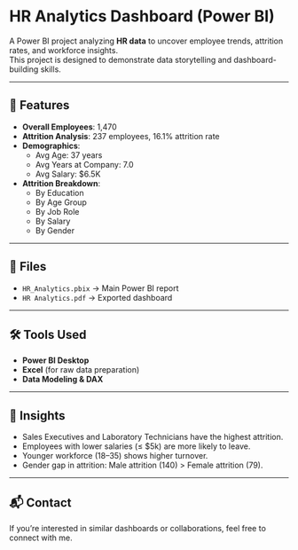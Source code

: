 # HR Analytics Dashboard (Power BI)

A Power BI project analyzing **HR data** to uncover employee trends, attrition rates, and workforce insights.  
This project is designed to demonstrate data storytelling and dashboard-building skills.

---

## 🚀 Features
- **Overall Employees**: 1,470
- **Attrition Analysis**: 237 employees, 16.1% attrition rate
- **Demographics**:
  - Avg Age: 37 years
  - Avg Years at Company: 7.0
  - Avg Salary: $6.5K
- **Attrition Breakdown**:
  - By Education
  - By Age Group
  - By Job Role
  - By Salary
  - By Gender

---

## 📂 Files
- `HR_Analytics.pbix` → Main Power BI report  
- `HR Analytics.pdf` → Exported dashboard  

---

## 🛠 Tools Used
- **Power BI Desktop**
- **Excel** (for raw data preparation)
- **Data Modeling & DAX**

---

## 📌 Insights
- Sales Executives and Laboratory Technicians have the highest attrition.  
- Employees with lower salaries (≤ $5k) are more likely to leave.  
- Younger workforce (18–35) shows higher turnover.  
- Gender gap in attrition: Male attrition (140) > Female attrition (79).

---

## 📬 Contact
If you’re interested in similar dashboards or collaborations, feel free to connect with me.
